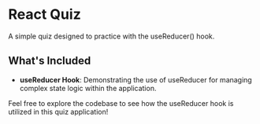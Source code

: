 # React Quiz

A simple quiz designed to practice with the useReducer() hook.

## What's Included

- **useReducer Hook**: Demonstrating the use of useReducer for managing complex state logic within the application.

Feel free to explore the codebase to see how the useReducer hook is utilized in this quiz application!
